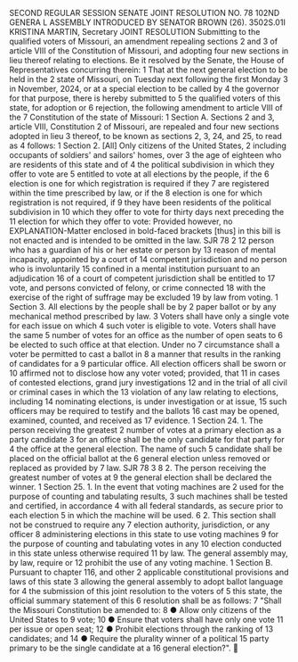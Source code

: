SECOND REGULAR SESSION
SENATE JOINT RESOLUTION NO. 78
102ND GENERA L ASSEMBLY
INTRODUCED BY SENATOR BROWN (26).
3502S.01I KRISTINA MARTIN, Secretary
JOINT RESOLUTION
Submitting to the qualified voters of Missouri, an amendment repealing sections 2 and 3 of article
VIII of the Constitution of Missouri, and adopting four new sections in lieu thereof
relating to elections.
Be it resolved by the Senate, the House of Representatives concurring therein:
1 That at the next general election to be held in the
2 state of Missouri, on Tuesday next following the first Monday
3 in November, 2024, or at a special election to be called by
4 the governor for that purpose, there is hereby submitted to
5 the qualified voters of this state, for adoption or
6 rejection, the following amendment to article VIII of the
7 Constitution of the state of Missouri:
1 Section A. Sections 2 and 3, article VIII, Constitution
2 of Missouri, are repealed and four new sections adopted in lieu
3 thereof, to be known as sections 2, 3, 24, and 25, to read as
4 follows:
1 Section 2. [All] Only citizens of the United States,
2 including occupants of soldiers' and sailors' homes, over
3 the age of eighteen who are residents of this state and of
4 the political subdivision in which they offer to vote are
5 entitled to vote at all elections by the people, if the
6 election is one for which registration is required if they
7 are registered within the time prescribed by law, or if the
8 election is one for which registration is not required, if
9 they have been residents of the political subdivision in
10 which they offer to vote for thirty days next preceding the
11 election for which they offer to vote: Provided however, no
EXPLANATION-Matter enclosed in bold-faced brackets [thus] in this bill is not enacted
and is intended to be omitted in the law.
SJR 78 2
12 person who has a guardian of his or her estate or person by
13 reason of mental incapacity, appointed by a court of
14 competent jurisdiction and no person who is involuntarily
15 confined in a mental institution pursuant to an adjudication
16 of a court of competent jurisdiction shall be entitled to
17 vote, and persons convicted of felony, or crime connected
18 with the exercise of the right of suffrage may be excluded
19 by law from voting.
1 Section 3. All elections by the people shall be by
2 paper ballot or by any mechanical method prescribed by law.
3 Voters shall have only a single vote for each issue on which
4 such voter is eligible to vote. Voters shall have the same
5 number of votes for an office as the number of open seats to
6 be elected to such office at that election. Under no
7 circumstance shall a voter be permitted to cast a ballot in
8 a manner that results in the ranking of candidates for a
9 particular office. All election officers shall be sworn or
10 affirmed not to disclose how any voter voted; provided, that
11 in cases of contested elections, grand jury investigations
12 and in the trial of all civil or criminal cases in which the
13 violation of any law relating to elections, including
14 nominating elections, is under investigation or at issue,
15 such officers may be required to testify and the ballots
16 cast may be opened, examined, counted, and received as
17 evidence.
1 Section 24. 1. The person receiving the greatest
2 number of votes at a primary election as a party candidate
3 for an office shall be the only candidate for that party for
4 the office at the general election. The name of such
5 candidate shall be placed on the official ballot at the
6 general election unless removed or replaced as provided by
7 law.
SJR 78 3
8 2. The person receiving the greatest number of votes at
9 the general election shall be declared the winner.
1 Section 25. 1. In the event that voting machines are
2 used for the purpose of counting and tabulating results,
3 such machines shall be tested and certified, in accordance
4 with all federal standards, as secure prior to each election
5 in which the machine will be used.
6 2. This section shall not be construed to require any
7 election authority, jurisdiction, or any officer
8 administering elections in this state to use voting machines
9 for the purpose of counting and tabulating votes in any
10 election conducted in this state unless otherwise required
11 by law. The general assembly may, by law, require or
12 prohibit the use of any voting machine.
1 Section B. Pursuant to chapter 116, and other
2 applicable constitutional provisions and laws of this state
3 allowing the general assembly to adopt ballot language for
4 the submission of this joint resolution to the voters of
5 this state, the official summary statement of this
6 resolution shall be as follows:
7 "Shall the Missouri Constitution be amended to:
8 ● Allow only citizens of the United States to
9 vote;
10 ● Ensure that voters shall have only one vote
11 per issue or open seat;
12 ● Prohibit elections through the ranking of
13 candidates; and
14 ● Require the plurality winner of a political
15 party primary to be the single candidate at a
16 general election?".
